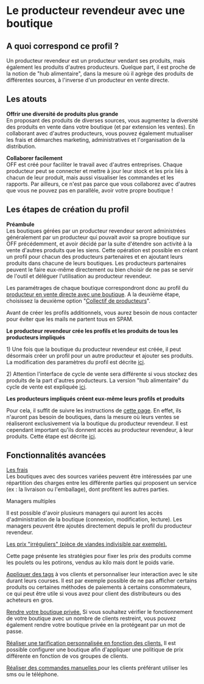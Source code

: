 # Le producteur revendeur avec une boutique

## A quoi correspond ce profil ?

Un producteur revendeur est un producteur vendant ses produits, mais également les produits d'autres producteurs. Quelque part, il est proche de la notion de "hub alimentaire", dans la mesure où il agrège des produits de différentes sources, à l'inverse d'un producteur en vente directe.

## Les atouts

**Offrir une diversité de produits plus grande**  
En proposant des produits de diverses sources, vous augmentez la diversité des produits en vente dans votre boutique \(et par extension les ventes\). En collaborant avec d'autres producteurs, vous pouvez également mutualiser les frais et démarches marketing, administratives et l'organisation de la distribution.

**Collaborer facilement**  
OFF est créé pour faciliter le travail avec d'autres entreprises. Chaque producteur peut se connecter et mettre à jour leur stock et les prix liés à chacun de leur produit, mais aussi visualiser les commandes et les rapports. Par ailleurs, ce n'est pas parce que vous collaborez avec d'autres que vous ne pouvez pas en parallèle, avoir votre propre boutique !

## Les étapes de création du profil

**Préambule**  
Les boutiques gérées par un producteur revendeur seront administrées généralement par un producteur qui pouvait avoir sa propre boutique sur OFF précédemment, et avoir décidé par la suite d'étendre son activité à la vente d'autres produits que les siens. Cette opération est possible en créant un profil pour chacun des producteurs partenaires et en ajoutant leurs produits dans chacune de leurs boutiques. Les producteurs partenaires peuvent le faire eux-même directement ou bien choisir de ne pas se servir de l'outil et déléguer l'utilisation au producteur revendeur.

Les paramétrages de chaque boutique correspondront donc au profil du [producteur en vente directe avec une boutique](le-producteur-en-vente-directe-avec-une-boutique.md). A la deuxième étape, choisissez la deuxième option "[Collectif de producteurs](le-collectif-de-producteurs-avec-une-boutique.md)".

Avant de créer les profils additionnels, vous aurez besoin de nous contacter pour éviter que les mails ne partent tous en SPAM.

**Le producteur revendeur crée les profils et les produits de tous les producteurs impliqués**    
  
1\) Une fois que la boutique du producteur revendeur est créée, il peut désormais créer un profil pour un autre producteur et ajouter ses produits. La modification des paramètres du profil est décrite [ici](../fonctionnalites-standards/votre-profil/creez-ou-connectez-vos-producteurs.md).

2\) Attention l'interface de cycle de vente sera différente si vous stockez des produits de la part d'autres producteurs. La version "hub alimentaire" du cycle de vente est expliquée [ici](../fonctionnalites-standards/mise-en-place-dune-boutique/cycle-de-vente-pour-les-hub.md).

**Les producteurs impliqués créent eux-même leurs profils et produits**    
  
Pour cela, il suffit de suivre les instructions de [cette page](le-producteur-sans-boutique.md). En effet, ils n'auront pas besoin de boutiques, dans la mesure où leurs ventes se réaliseront exclusivement via la boutique du producteur revendeur. Il est cependant important qu'ils donnent accès au producteur revendeur, à leur produits. Cette étape est décrite [ici](../fonctionnalites-standards/votre-profil/e2e-permissions.md).

## Fonctionnalités avancées

[Les frais](../fonctionnalites-standards/mise-en-place-dune-boutique/frais-et-taxes.md)  
Les boutiques avec des sources variées peuvent être intéressées par une répartition des charges entre les différente parties qui proposent un service \(ex : la livraison ou l'emballage\), dont profitent les autres parties.

Managers multiples

Il est possible d'avoir plusieurs managers qui auront les accès d'administration de la boutique \(connexion, modification, lecture\). Les managers peuvent être ajoutés directement depuis le profil du producteur revendeur.

[Les prix "irréguliers" \(pièce de viandes indivisible par exemple\).](../fonctionnalites-standards/produits-1/pricing-irregular-items-kg.md)

Cette page présente les stratégies pour fixer les prix des produits comme les poulets ou les potirons, vendus au kilo mais dont le poids varie.

[Appliquer des tags](../fonctionnalites-standards/mise-en-place-dune-boutique/customized-shopping-experience.md) à vos clients et personnaliser leur interaction avec le site durant leurs courses. Il est par exemple possible de ne pas afficher certains produits ou certaines méthodes de paiements à certains consommateurs, ce qui peut être utile si vous avez pour client des distributeurs ou des acheteurs en gros.

[Rendre votre boutique privée.](../fonctionnalites-standards/mise-en-place-dune-boutique/private-shopfront.md) Si vous souhaitez vérifier le fonctionnement de votre boutique avec un nombre de clients restreint, vous pouvez également rendre votre boutique privée en la protégeant par un mot de passe.

[Réaliser une tarification personnalisée en fonction des clients.](../fonctionnalites-standards/mise-en-place-dune-boutique/customer-specific-pricing.md) Il est possible configurer une boutique afin d'appliquer une politique de prix différente en fonction de vos groupes de clients.

[Réaliser des commandes manuelles ](../fonctionnalites-standards/commandes/manual-orders.md)pour les clients préférant utiliser les sms ou le téléphone.

